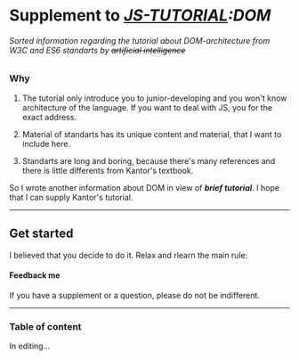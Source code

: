 # Supplement to *[JS-TUTORIAL](javascript.info):DOM*
###### *Sorted information regarding the tutorial about DOM-architecture from W3C and ES6 standarts by ~~artificial intelligence~~* 
### Why

1. The tutorial only introduce you to junior-developing and you won't know architecture of the language. If you want to deal with JS, you for the exact address.


1. Material of standarts has its unique content and material, that I want to include here.

1. Standarts are long and boring, because there's many references and there is little differents from Kantor's textbook.

So I wrote another information about DOM in view of *__brief tutorial__*. I hope that I can supply Kantor's tutorial.

------------
## Get started
I believed that you decide to do it. Relax and rlearn the main rule:
#### Feedback me
If you have a supplement or a question, please do not be indifferent. 

------------

### Table of content
In editing...




